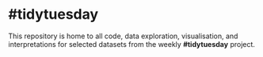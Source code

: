 # #tidytuesday

This repository is home to all code, data exploration, visualisation, and interpretations for selected datasets from the weekly __#tidytuesday__ project.
